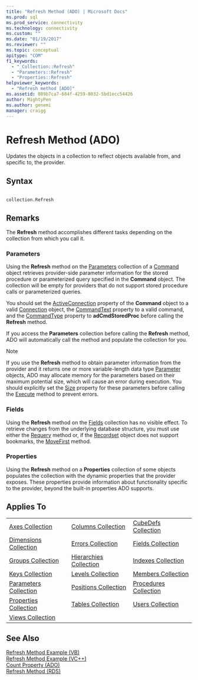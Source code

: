 ```yaml
---
title: "Refresh Method (ADO) | Microsoft Docs"
ms.prod: sql
ms.prod_service: connectivity
ms.technology: connectivity
ms.custom: ""
ms.date: "01/19/2017"
ms.reviewer: ""
ms.topic: conceptual
apitype: "COM"
f1_keywords: 
  - "_Collection::Refresh"
  - "Parameters::Refresh"
  - "Properties::Refresh"
helpviewer_keywords: 
  - "Refresh method [ADO]"
ms.assetid: 089b7ca7-684f-4259-8032-5bd1ecc54426
author: MightyPen
ms.author: genemi
manager: craigg
---
```

# Refresh Method (ADO)
Updates the objects in a collection to reflect objects available from, and specific to, the provider.  
  
## Syntax  
  
```  
  
collection.Refresh  
```  
  
## Remarks  
 The **Refresh** method accomplishes different tasks depending on the collection from which you call it.  
  
### Parameters  
 Using the **Refresh** method on the [Parameters](../../../ado/reference/ado-api/parameters-collection-ado.md) collection of a [Command](../../../ado/reference/ado-api/command-object-ado.md) object retrieves provider-side parameter information for the stored procedure or parameterized query specified in the **Command** object. The collection will be empty for providers that do not support stored procedure calls or parameterized queries.  
  
 You should set the [ActiveConnection](../../../ado/reference/ado-api/activeconnection-property-ado.md) property of the **Command** object to a valid [Connection](../../../ado/reference/ado-api/connection-object-ado.md) object, the [CommandText](../../../ado/reference/ado-api/commandtext-property-ado.md) property to a valid command, and the [CommandType](../../../ado/reference/ado-api/commandtype-property-ado.md) property to **adCmdStoredProc** before calling the **Refresh** method.  
  
 If you access the **Parameters** collection before calling the **Refresh** method, ADO will automatically call the method and populate the collection for you.  
  
> [!NOTE]
>  If you use the **Refresh** method to obtain parameter information from the provider and it returns one or more variable-length data type [Parameter](../../../ado/reference/ado-api/parameter-object.md) objects, ADO may allocate memory for the parameters based on their maximum potential size, which will cause an error during execution. You should explicitly set the [Size](../../../ado/reference/ado-api/size-property-ado-parameter.md) property for these parameters before calling the [Execute](../../../ado/reference/ado-api/execute-method-ado-command.md) method to prevent errors.  
  
### Fields  
 Using the **Refresh** method on the [Fields](../../../ado/reference/ado-api/fields-collection-ado.md) collection has no visible effect. To retrieve changes from the underlying database structure, you must use either the [Requery](../../../ado/reference/ado-api/requery-method.md) method or, if the [Recordset](../../../ado/reference/ado-api/recordset-object-ado.md) object does not support bookmarks, the [MoveFirst](../../../ado/reference/ado-api/movefirst-movelast-movenext-and-moveprevious-methods-ado.md) method.  
  
### Properties  
 Using the **Refresh** method on a **Properties** collection of some objects populates the collection with the dynamic properties that the provider exposes. These properties provide information about functionality specific to the provider, beyond the built-in properties ADO supports.  
  
## Applies To  
  
||||  
|-|-|-|  
|[Axes Collection](../../../ado/reference/ado-md-api/axes-collection-ado-md.md)|[Columns Collection](../../../ado/reference/adox-api/columns-collection-adox.md)|[CubeDefs Collection](../../../ado/reference/ado-md-api/cubedefs-collection-ado-md.md)|  
|[Dimensions Collection](../../../ado/reference/ado-md-api/dimensions-collection-ado-md.md)|[Errors Collection](../../../ado/reference/ado-api/errors-collection-ado.md)|[Fields Collection](../../../ado/reference/ado-api/fields-collection-ado.md)|  
|[Groups Collection](../../../ado/reference/adox-api/groups-collection-adox.md)|[Hierarchies Collection](../../../ado/reference/ado-md-api/hierarchies-collection-ado-md.md)|[Indexes Collection](../../../ado/reference/adox-api/indexes-collection-adox.md)|  
|[Keys Collection](../../../ado/reference/adox-api/keys-collection-adox.md)|[Levels Collection](../../../ado/reference/ado-md-api/levels-collection-ado-md.md)|[Members Collection](../../../ado/reference/ado-md-api/members-collection-ado-md.md)|  
|[Parameters Collection](../../../ado/reference/ado-api/parameters-collection-ado.md)|[Positions Collection](../../../ado/reference/ado-md-api/positions-collection-ado-md.md)|[Procedures Collection](../../../ado/reference/adox-api/procedures-collection-adox.md)|  
|[Properties Collection](../../../ado/reference/ado-api/properties-collection-ado.md)|[Tables Collection](../../../ado/reference/adox-api/tables-collection-adox.md)|[Users Collection](../../../ado/reference/adox-api/users-collection-adox.md)|  
|[Views Collection](../../../ado/reference/adox-api/views-collection-adox.md)|||  
  
## See Also  
 [Refresh Method Example (VB)](../../../ado/reference/ado-api/refresh-method-example-vb.md)   
 [Refresh Method Example (VC++)](../../../ado/reference/ado-api/refresh-method-example-vc.md)   
 [Count Property (ADO)](../../../ado/reference/ado-api/count-property-ado.md)   
 [Refresh Method (RDS)](../../../ado/reference/rds-api/refresh-method-rds.md)
